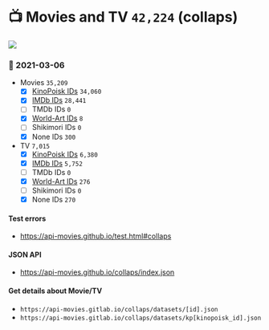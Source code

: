 # :tv: Movies and TV `42,224` (collaps)

<a href="https://API-Movies.github.io"><img src="https://API-Movies.github.io/banner.png?cache"></a>

### :date: 2021-03-06
- Movies `35,209`
  - [x] <a href="https://API-Movies.github.io/collaps/movie_kinopoisk_ids.json">KinoPoisk IDs</a> `34,060`
  - [x] <a href="https://API-Movies.github.io/collaps/movie_imdb_ids.json">IMDb IDs</a> `28,441`
  - [ ] TMDb IDs `0`
  - [x] <a href="https://API-Movies.github.io/collaps/movie_world_art_ids.json">World-Art IDs</a> `8`
  - [ ] Shikimori IDs `0`
  - [x] None IDs `300`
- TV `7,015`
  - [x] <a href="https://API-Movies.github.io/collaps/tv_kinopoisk_ids.json">KinoPoisk IDs</a> `6,380`
  - [x] <a href="https://API-Movies.github.io/collaps/tv_imdb_ids.json">IMDb IDs</a> `5,752`
  - [ ] TMDb IDs `0`
  - [x] <a href="https://API-Movies.github.io/collaps/tv_world_art_ids.json">World-Art IDs</a> `276`
  - [ ] Shikimori IDs `0`
  - [x] None IDs `270`
#### Test errors
- <a href='https://api-movies.github.io/test.html#collaps'>https://api-movies.github.io/test.html#collaps</a>
#### JSON API
- <a href='https://api-movies.github.io/collaps/index.json'>https://api-movies.github.io/collaps/index.json</a>
#### Get details about Movie/TV
- `https://api-movies.gitlab.io/collaps/datasets/[id].json`
- `https://api-movies.gitlab.io/collaps/datasets/kp[kinopoisk_id].json`
